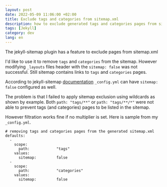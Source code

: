 ```yaml
---
layout: post
date: 2022-05-09 11:06:00 +02:00
title: Exclude tags and categories from sitemap.xml
description: how to exclude generated tags and categories pages from sitemap.xml jekyll
tags: [Jekyll]
category: dev
lang: en
---
```


The jekyll-sitemap plugin has a feature to exclude pages from sitemap.xml

I'd like to use it to remove `tags` and `categories` from the sitemap.
However modifying  `_layouts` files header with the `sitemap: false` was not successful.
Still sitemap contains links to `tags` and `categories` pages.

According to jekyll-sitemap [documentation](https://github.com/jekyll/jekyll-sitemap#exclusions) `_config.yml` can have `sitemap: false` configured as well.

The problem is that I failed to apply sitemap exclusion using wildcards as shown by example.
Both `path: "tags/**"` or `path: "tags/**/*"` were not able to prevent tags (and categories) pages to be listed in the sitemap.

However filtration works fine if no multiplier is set. Here is sample from my `_config.yml`.

```
# removing tags and categories pages from the generated sitemap.xml
defaults:
  -
    scope:
      path:            "tags"
    values:
      sitemap:         false
  -
    scope:
      path:            "categories"
    values:
      sitemap:         false
```


